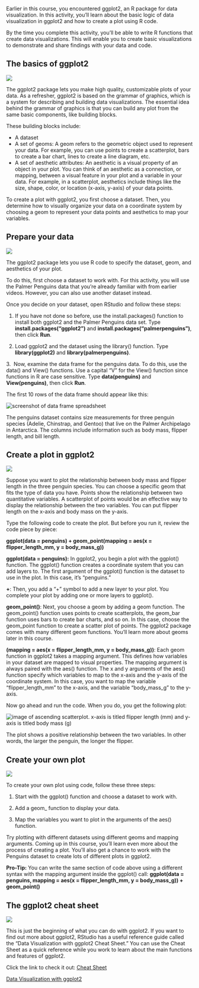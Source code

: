 
Earlier in this course, you encountered ggplot2, an R package for data visualization. In this activity, you’ll learn about the basic logic of data visualization in ggplot2 and how to create a plot using R code. 

By the time you complete this activity, you’ll be able to write R functions that create data visualizations. This will enable you to create basic visualizations to demonstrate and share findings with your data and code.

## The basics of ggplot2

![](https://d3c33hcgiwev3.cloudfront.net/imageAssetProxy.v1/UWFf-U9hTzKhX_lPYX8yBw_8c2e9cd211e3479a89816c7b1816ab07_image4.png?expiry=1629244800000&hmac=H8af4QsBRryFD5veYrNqQKz07C511qFflRHmt3pXve0)

The ggplot2 package lets you make high quality, customizable plots of your data. As a refresher, ggplot2 is based on the grammar of graphics, which is a system for describing and building data visualizations. The essential idea behind the grammar of graphics is that you can build any plot from the same basic components, like building blocks. 

These building blocks include:

-   A dataset
-   A set of geoms: A geom refers to the geometric object used to represent your data. For example, you can use points to create a scatterplot, bars to create a bar chart, lines to create a line diagram, etc. 
-   A set of aesthetic attributes: An aesthetic is a visual property of an object in your plot. You can think of an aesthetic as a connection, or mapping, between a visual feature in your plot and a variable in your data. For example, in a scatterplot, aesthetics include things like the size, shape, color, or location (x-axis, y-axis) of your data points. 

To create a plot with ggplot2, you first choose a dataset. Then, you determine how to visually organize your data on a coordinate system by choosing a geom to represent your data points and aesthetics to map your variables.

## Prepare your data

![](https://d3c33hcgiwev3.cloudfront.net/imageAssetProxy.v1/TOqxzuNFR2eqsc7jRVdnKg_a3c6611d874f403a923e10406b4f38a9_image4.png?expiry=1629244800000&hmac=i37fiDdnUQd2Nl-sRQmvuQ91_-m7N2ZAqfYpRXs-uQU)

The ggplot2 package lets you use R code to specify the dataset, geom, and aesthetics of your plot.

To do this, first choose a dataset to work with. For this activity, you will use the Palmer Penguins data that you’re already familiar with from earlier videos. However, you can also use another dataset instead. 

Once you decide on your dataset, open RStudio and follow these steps:

1. If you have not done so before, use the install.packages() function to install both ggplot2 and the Palmer Penguins data set. Type **install.packages(“ggplot2”)** and **install.packages(“palmerpenguins”)**, then click **Run**.

2. Load ggplot2 and the dataset using the library() function. Type **library(ggplot2)** and **library(palmerpenguins)**.

3.  Now, examine the data frame for the penguins data. To do this, use the data() and View() functions. Use a capital “V” for the View() function since functions in R are case sensitive. Type **data(penguins)** and **View(penguins)**, then click **Run**.

The first 10 rows of the data frame should appear like this:

![screenshot of data frame spreadsheet](https://d3c33hcgiwev3.cloudfront.net/imageAssetProxy.v1/OWK0QYSXRaaitEGElzWm9A_3a1c99cce66a4884b5e36b0bf6a4ad73_image2.png?expiry=1629244800000&hmac=jdn3gxkwUiCX1RinZptwZReNtl6Lcm6HclKrO0dNVKE)

The penguins dataset contains size measurements for three penguin species (Adelie, Chinstrap, and Gentoo) that live on the Palmer Archipelago in Antarctica. The columns include information such as body mass, flipper length, and bill length. 

## Create a plot in ggplot2

![](https://d3c33hcgiwev3.cloudfront.net/imageAssetProxy.v1/TOqxzuNFR2eqsc7jRVdnKg_a3c6611d874f403a923e10406b4f38a9_image4.png?expiry=1629244800000&hmac=i37fiDdnUQd2Nl-sRQmvuQ91_-m7N2ZAqfYpRXs-uQU)

Suppose you want to plot the relationship between body mass and flipper length in the three penguin species. You can choose a specific geom that fits the type of data you have. Points show the relationship between two quantitative variables. A scatterplot of points would be an effective way to display the relationship between the two variables. You can put flipper length on the x-axis and body mass on the y-axis. 

Type the following code to create the plot. But before you run it, review the code piece by piece: 

**ggplot(data = penguins) + geom_point(mapping = aes(x = flipper_length_mm, y = body_mass_g))**

**ggplot(data = penguins):** In ggplot2, you begin a plot with the ggplot() function. The ggplot() function creates a coordinate system that you can add layers to. The first argument of the ggplot() function is the dataset to use in the plot. In this case, it’s “penguins.”

**+**: Then, you add a “+” symbol to add a new layer to your plot. You complete your plot by adding one or more layers to ggplot().

**geom_point()**: Next, you choose a geom by adding a geom function. The geom_point() function uses points to create scatterplots, the geom_bar function uses bars to create bar charts, and so on. In this case, choose the geom_point function to create a scatter plot of points. The ggplot2 package comes with many different geom functions. You’ll learn more about geoms later in this course.

**(mapping = aes(x = flipper_length_mm, y = body_mass_g))**: Each geom function in ggplot2 takes a mapping argument. This defines how variables in your dataset are mapped to visual properties. The mapping argument is always paired with the aes() function. The x and y arguments of the aes() function specify which variables to map to the x-axis and the y-axis of the coordinate system. In this case, you want to map the variable “flipper_length_mm” to the x-axis, and the variable “body_mass_g” to the y-axis. 

Now go ahead and run the code. When you do, you get the following plot: 

![image of ascending scatterplot. x-axis is titled flipper length (mm) and y-axis is titled body mass (g)](https://d3c33hcgiwev3.cloudfront.net/imageAssetProxy.v1/bd3oykIoQMid6MpCKLDI7A_a310e470312243058fbe1ef6d730f602_image3.png?expiry=1629244800000&hmac=CFCIrk4hzgqA3gXLmh6z9jCBVpAyodYF11MvAhxoxE0)

The plot shows a positive relationship between the two variables. In other words, the larger the penguin, the longer the flipper. 

## Create your own plot 

![](https://d3c33hcgiwev3.cloudfront.net/imageAssetProxy.v1/TOqxzuNFR2eqsc7jRVdnKg_a3c6611d874f403a923e10406b4f38a9_image4.png?expiry=1629244800000&hmac=i37fiDdnUQd2Nl-sRQmvuQ91_-m7N2ZAqfYpRXs-uQU)

To create your own plot using code, follow these three steps:

1. Start with the ggplot() function and choose a dataset to work with.

2. Add a geom_ function to display your data.

3. Map the variables you want to plot in the arguments of the aes() function.

Try plotting with different datasets using different geoms and mapping arguments. Coming up in this course, you’ll learn even more about the process of creating a plot. You’ll also get a chance to work with the Penguins dataset to create lots of different plots in ggplot2.

**Pro-Tip:** You can write the same section of code above using a different syntax with the mapping argument inside the ggplot() call: **ggplot(data = penguins, mapping = aes(x = flipper_length_mm, y = body_mass_g)) +  geom_point()**

## The ggplot2 cheat sheet

![](https://d3c33hcgiwev3.cloudfront.net/imageAssetProxy.v1/TOqxzuNFR2eqsc7jRVdnKg_a3c6611d874f403a923e10406b4f38a9_image4.png?expiry=1629244800000&hmac=i37fiDdnUQd2Nl-sRQmvuQ91_-m7N2ZAqfYpRXs-uQU)

This is just the beginning of what you can do with ggplot2. If you want to find out more about ggplot2, RStudio has a useful reference guide called the “Data Visualization with ggplot2 Cheat Sheet.” You can use the Cheat Sheet as a quick reference while you work to learn about the main functions and features of ggplot2. 

Click the link to check it out: [Cheat Sheet](https://ggplot2.tidyverse.org/)

[Data Visualization with ggplot2](https://viz-ggplot2.rsquaredacademy.com/ggplot2-quicktour.html)